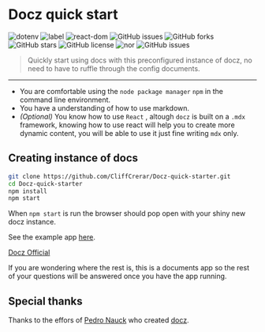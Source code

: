# Docz quick start

![dotenv](https:/img.shields.io/static/v1.svg?label=dotenv&message=8.0.0&color=blue)
![label](https:/img.shields.io/static/v1.svg?label=react&message=16.8.6&color=blue)
![react-dom](https:/img.shields.io/static/v1.svg?label=react-dom&message=16.8.6&color=blue)
![GitHub issues](https://img.shields.io/github/issues/CliffCrerar/Docz-quick-starter.svg)
![GitHub forks](https://img.shields.io/github/forks/CliffCrerar/Docz-quick-starter.svg)
![GitHub stars](https://img.shields.io/github/stars/CliffCrerar/Docz-quick-starter.svg)
![GitHub license](https://img.shields.io/github/license/CliffCrerar/Docz-quick-starter.svg)
![nor](https:/img.shields.io/static/v1.svg?label=docz-plugin-splash&message=1.0.1&color=blue)
![GitHub issues](https://img.shields.io/github/downloads/CliffCrerar/Docz-quick-starter/total.svg)

> Quickly start using docs with this preconfigured instance of docz, no need to have to ruffle through the config documents.

---

* You are comfortable using the `node package manager`  `npm` in the command line environment.
* You have a understanding of how to use markdown.
* *(Optional)* You know how to use `React` , altough `docz` is built on a `.mdx` framework, knowing how to use react will help you to create more dynamic content, you will be able to use it just fine writing `mdx` only.

## Creating instance of docs

```bash
git clone https://github.com/CliffCrerar/Docz-quick-starter.git
cd Docz-quick-starter
npm install
npm start
```

When `npm start` is run the browser should pop open with your shiny new docz instance.

See the example app [here](https://docz-quick-starter.c1i44.now.sh). 

[Docz Official](https://www.docz.site/)

If you are wondering where the rest is, this is a documents app so the rest of your questions will be answered once you have the app running.

## Special thanks

Thanks to the effors of [Pedro Nauck](https://github.com/pedronauck) who created [docz](https://github.com/pedronauck/docz).

